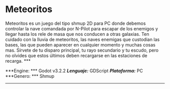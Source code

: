 
# Meteoritos
Meteoritos es un juego del tipo shmup 2D para PC donde debemos controlar
la nave comandada por N-Pilot para escapar de los enemigos y llegar hasta
los rele de masa que nos conducen a otras galaxias. Ten cuidado con la 
lluvia de meteoritos, las naves enemigas que custodian las bases, las que 
pueden aparecer en cualquier momento y muchas cosas mas. Sírvete de tu 
disparo principal, tu rayo secundario y tu escudo, pero no olvides que 
estos últimos deben recargarse en las estaciones de recarga. ***

***Engine: *** Godot v3.2.2
***Lenguaje:*** GDScript
***Plataforma:*** PC
***Genero: *** Shmup
***
